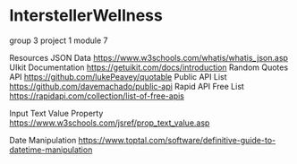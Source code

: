 # InterstellerWellness
group 3 project 1 module 7


Resources
JSON Data https://www.w3schools.com/whatis/whatis_json.asp
UIkit Documentation https://getuikit.com/docs/introduction
Random Quotes API https://github.com/lukePeavey/quotable
Public API List https://github.com/davemachado/public-api
Rapid API Free List https://rapidapi.com/collection/list-of-free-apis

Input Text Value Property
https://www.w3schools.com/jsref/prop_text_value.asp

Date Manipulation
https://www.toptal.com/software/definitive-guide-to-datetime-manipulation

